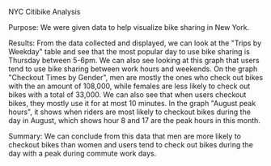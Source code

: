 NYC Citibike Analysis

Purpose: We were given data to help visualize bike sharing in New York.

Results:
From the data collected and displayed, we can look at the "Trips by Weekday" table and see that the most popular day to use bike sharing is Thursday between 5-6pm. We can also see looking at this graph that users tend to use bike sharing between work hours and weekends. On the graph "Checkout Times by Gender", men are mostly the ones who check out bikes with the an amount of 108,000, while females are less likely to check out bikes with a total of 33,000. We can also see that when users checkout bikes, they mostly use it for at most 10 minutes. In the graph "August peak hours", it shows when riders are most likely to checkout bikes during the day in August, which shows hour 8 and 17 are the peak hours in this month.

Summary:
We can conclude from this data that men are more likely to checkout bikes than women and users tend to check out bikes during the day with a peak during commute work days. 